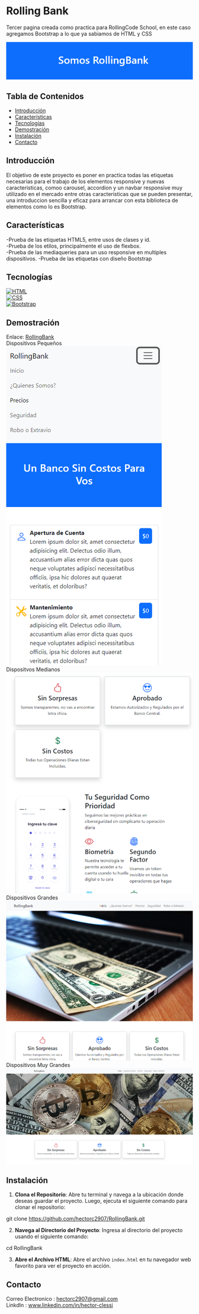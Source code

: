 # Rolling Bank

Tercer pagina creada como practica para RollingCode School, en este caso agregamos Bootstrap a lo que ya sabiamos de HTML y CSS

![](https://github.com/hectorc2907/RollingBank/blob/readme/img/capturas/logo.PNG)

## Tabla de Contenidos

- [Introducción](#introducción)
- [Características](#características)
- [Tecnologías](#tecnologías)
- [Demostración](#demostración)
- [Instalación](#instalación)
- [Contacto](#contacto)

## Introducción

El objetivo de este proyecto es poner en practica todas las etiquetas necesarias para el trabajo de los elementos responsive y nuevas caracteristicas, comoo carousel, accordion y un navbar responsive muy utilizado en el mercado entre otras caracteristicas que se pueden presentar, una introduccion sencilla y eficaz para arrancar con esta biblioteca de elementos como lo es Bootstrap.

## Características

-Prueba de las etiquetas HTML5, entre usos de clases y id.  
-Prueba de los etilos, principalmente el uso de flexbox.  
-Prueba de las mediaqueries para un uso responsive en multiples dispositivos. 
-Prueba de las etiquetas con diseño Bootstrap 

## Tecnologías

[![HTML](https://img.shields.io/badge/-HTML-orange?style=flat&logo=html5&logoColor=white)](https://www.w3.org/TR/html52/)  
[![CSS](https://img.shields.io/badge/-CSS-blue?style=flat&logo=css3&logoColor=white)](https://www.w3.org/Style/CSS/)  
[![Bootstrap](https://img.shields.io/badge/-Bootstrap-purple?style=flat&logo=bootstrap&logoColor=white)](https://getbootstrap.com/)  
## Demostración

Enlace:
[RollingBank](https://rollingbankhac.netlify.app/)  
Dispositivos Pequeños  
![Dispositivos Pequeños](https://github.com/hectorc2907/RollingBank/blob/readme/img/capturas/Small.PNG)  
Dispositvos Medianos  
![Dispositivos Medianos](https://github.com/hectorc2907/RollingBank/blob/readme/img/capturas/Medium.PNG)  
Dispositivos Grandes  
![Dispositivos Grandes](https://github.com/hectorc2907/RollingBank/blob/readme/img/capturas/Large.PNG)  
Dispositivos Muy Grandes  
![Dispositivos Muy Grandes](https://github.com/hectorc2907/RollingBank/blob/readme/img/capturas/XLarge.PNG)

## Instalación

1. **Clona el Repositorio**: Abre tu terminal y navega a la ubicación donde deseas guardar el proyecto. Luego, ejecuta el siguiente comando para clonar el repositorio:
    
git clone https://github.com/hectorc2907/RollingBank.git
    
2. **Navega al Directorio del Proyecto**: Ingresa al directorio del proyecto usando el siguiente comando:
    
cd RollingBank
    
3. **Abre el Archivo HTML**: Abre el archivo `index.html` en tu navegador web favorito para ver el proyecto en acción.

## Contacto

Correo Electronico : hectorc2907@gmail.com    
LinkdIn : www.linkedin.com/in/hector-clessi